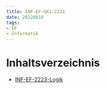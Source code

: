 ```yaml
---
title: INF-EF-GK1-2223
date: 20220818
tags:
- EF
- Informatik
---
```


# Inhaltsverzeichnis

* [INF-EF-2223-Logik](INF-EF-2223-Logik.md)
